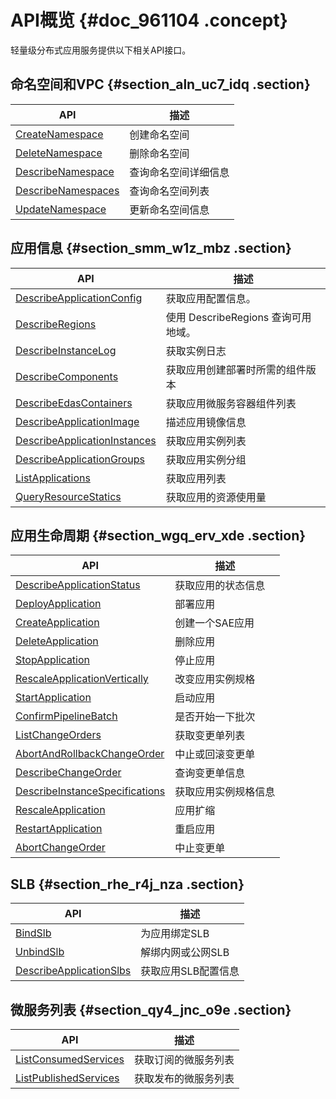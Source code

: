 # API概览 {#doc_961104 .concept}

轻量级分布式应用服务提供以下相关API接口。

## 命名空间和VPC {#section_aln_uc7_idq .section}

|API|描述|
|---|--|
|[CreateNamespace](cn.zh-CN/API参考/命名空间和VPC/CreateNamespace.md)|创建命名空间|
|[DeleteNamespace](cn.zh-CN/API参考/命名空间和VPC/DeleteNamespace.md)|删除命名空间|
|[DescribeNamespace](cn.zh-CN/API参考/命名空间和VPC/DescribeNamespace.md)|查询命名空间详细信息|
|[DescribeNamespaces](cn.zh-CN/API参考/命名空间和VPC/DescribeNamespaces.md)|查询命名空间列表|
|[UpdateNamespace](cn.zh-CN/API参考/命名空间和VPC/UpdateNamespace.md)|更新命名空间信息|

## 应用信息 {#section_smm_w1z_mbz .section}

|API|描述|
|---|--|
|[DescribeApplicationConfig](cn.zh-CN/API参考/应用信息/DescribeApplicationConfig.md)|获取应用配置信息。|
|[DescribeRegions](cn.zh-CN/API参考/应用信息/DescribeRegions.md)|使用 DescribeRegions 查询可用地域。|
|[DescribeInstanceLog](cn.zh-CN/API参考/应用信息/DescribeInstanceLog.md)|获取实例日志|
|[DescribeComponents](cn.zh-CN/API参考/应用信息/DescribeComponents.md)|获取应用创建部署时所需的组件版本|
|[DescribeEdasContainers](cn.zh-CN/API参考/应用信息/DescribeEdasContainers.md)|获取应用微服务容器组件列表|
|[DescribeApplicationImage](cn.zh-CN/API参考/应用信息/DescribeApplicationImage.md)|描述应用镜像信息|
|[DescribeApplicationInstances](cn.zh-CN/API参考/应用信息/DescribeApplicationInstances.md)|获取应用实例列表|
|[DescribeApplicationGroups](cn.zh-CN/API参考/应用信息/DescribeApplicationGroups.md)|获取应用实例分组|
|[ListApplications](cn.zh-CN/API参考/应用信息/ListApplications.md)|获取应用列表|
|[QueryResourceStatics](cn.zh-CN/API参考/应用信息/QueryResourceStatics.md)|获取应用的资源使用量|

## 应用生命周期 {#section_wgq_erv_xde .section}

|API|描述|
|---|--|
|[DescribeApplicationStatus](cn.zh-CN/API参考/应用生命周期/DescribeApplicationStatus.md)|获取应用的状态信息|
|[DeployApplication](cn.zh-CN/API参考/应用生命周期/DeployApplication.md)|部署应用|
|[CreateApplication](cn.zh-CN/API参考/应用生命周期/CreateApplication.md)|创建一个SAE应用|
|[DeleteApplication](cn.zh-CN/API参考/应用生命周期/DeleteApplication.md)|删除应用|
|[StopApplication](cn.zh-CN/API参考/应用生命周期/StopApplication.md)|停止应用|
|[RescaleApplicationVertically](cn.zh-CN/API参考/应用生命周期/RescaleApplicationVertically.md)|改变应用实例规格|
|[StartApplication](cn.zh-CN/API参考/应用生命周期/StartApplication.md)|启动应用|
|[ConfirmPipelineBatch](cn.zh-CN/API参考/应用生命周期/ConfirmPipelineBatch.md)|是否开始一下批次|
|[ListChangeOrders](cn.zh-CN/API参考/应用生命周期/ListChangeOrders.md)|获取变更单列表|
|[AbortAndRollbackChangeOrder](cn.zh-CN/API参考/应用生命周期/AbortAndRollbackChangeOrder.md)|中止或回滚变更单|
|[DescribeChangeOrder](cn.zh-CN/API参考/应用生命周期/DescribeChangeOrder.md)|查询变更单信息|
|[DescribeInstanceSpecifications](cn.zh-CN/API参考/应用生命周期/DescribeInstanceSpecifications.md)|获取应用实例规格信息|
|[RescaleApplication](cn.zh-CN/API参考/应用生命周期/RescaleApplication.md)|应用扩缩|
|[RestartApplication](cn.zh-CN/API参考/应用生命周期/RestartApplication.md)|重启应用|
|[AbortChangeOrder](cn.zh-CN/API参考/应用生命周期/AbortChangeOrder.md)|中止变更单|

## SLB {#section_rhe_r4j_nza .section}

|API|描述|
|---|--|
|[BindSlb](cn.zh-CN/API参考/SLB/BindSlb.md)|为应用绑定SLB|
|[UnbindSlb](cn.zh-CN/API参考/SLB/UnbindSlb.md)|解绑内网或公网SLB|
|[DescribeApplicationSlbs](cn.zh-CN/API参考/SLB/DescribeApplicationSlbs.md)|获取应用SLB配置信息|

## 微服务列表 {#section_qy4_jnc_o9e .section}

|API|描述|
|---|--|
|[ListConsumedServices](cn.zh-CN/API参考/微服务列表/ListConsumedServices.md)|获取订阅的微服务列表|
|[ListPublishedServices](cn.zh-CN/API参考/微服务列表/ListPublishedServices.md)|获取发布的微服务列表|

